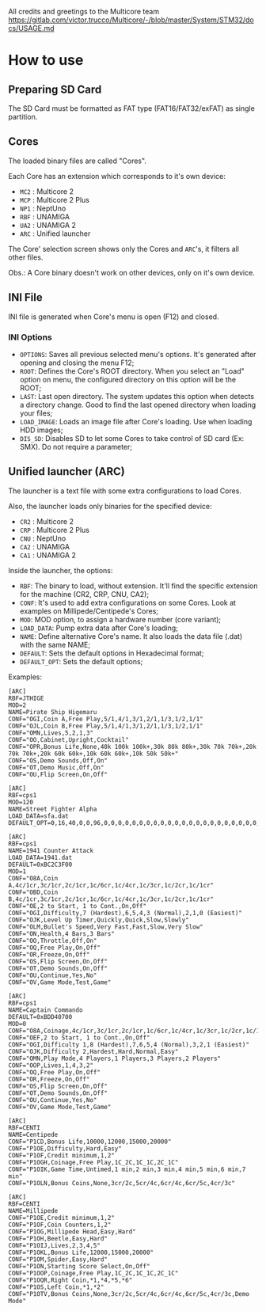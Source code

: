 All credits and greetings to the Multicore team
https://gitlab.com/victor.trucco/Multicore/-/blob/master/System/STM32/docs/USAGE.md

# How to use

## Preparing SD Card

The SD Card must be formatted as FAT type (FAT16/FAT32/exFAT) as single partition.

## Cores

The loaded binary files are called "Cores".

Each Core has an extension which corresponds to it's own device:

- `MC2` : Multicore 2
- `MCP` : Multicore 2 Plus
- `NP1` : NeptUno
- `RBF` : UNAMIGA 
- `UA2` : UNAMIGA 2
- `ARC` : Unified launcher

The Core' selection screen shows only the Cores and `ARC`'s, it filters all
other files.

Obs.: A Core binary doesn't work on other devices, only on it's own device.

## INI File

INI file is generated when Core's menu is open (F12) and closed.

### INI Options

- `OPTIONS`: Saves all previous selected menu's options. It's generated after
opening and closing the menu F12;
- `ROOT`: Defines the Core's ROOT directory. When you select an "Load" option on
menu, the configured directory on this option will be the ROOT;
- `LAST`: Last open directory. The system updates this option when detects a
directory change. Good to find the last opened directory when loading your files;
- `LOAD_IMAGE`: Loads an image file after Core's loading. Use when loading HDD images;
- `DIS_SD`: Disables SD to let some Cores to take control of SD card (Ex: SMX). Do not require a parameter;

## Unified launcher (ARC)

The launcher is a text file with some extra configurations to load Cores.

Also, the launcher loads only binaries for the specified device:

- `CR2` : Multicore 2
- `CRP` : Multicore 2 Plus
- `CNU` : NeptUno
- `CA2` : UNAMIGA 
- `CA1` : UNAMIGA 2

Inside the launcher, the options:

- `RBF`: The binary to load, without extension. It'll find the specific extension for the machine (CR2, CRP, CNU, CA2);
- `CONF`: It's used to add extra configurations on some Cores. Look at examples on Millipede/Centipede's Cores;
- `MOD`: MOD option, to assign a hardware number (core variant);
- `LOAD_DATA`: Pump extra data after Core's loading;
- `NAME`: Define alternative Core's name. It also loads the data file (.dat) with the same NAME;
- `DEFAULT`: Sets the default options in Hexadecimal format;
- `DEFAULT_OPT`: Sets the default options;

Examples:

```
[ARC]
RBF=JTHIGE
MOD=2
NAME=Pirate Ship Higemaru
CONF="OGI,Coin A,Free Play,5/1,4/1,3/1,2/1,1/3,1/2,1/1"
CONF="OJL,Coin B,Free Play,5/1,4/1,3/1,2/1,1/3,1/2,1/1"
CONF="OMN,Lives,5,2,1,3"
CONF="OO,Cabinet,Upright,Cocktail"
CONF="OPR,Bonus Life,None,40k 100k 100k+,30k 80k 80k+,30k 70k 70k+,20k 70k 70k+,20k 60k 60k+,10k 60k 60k+,10k 50k 50k+"
CONF="OS,Demo Sounds,Off,On"
CONF="OT,Demo Music,Off,On"
CONF="OU,Flip Screen,On,Off"
```

```
[ARC]
RBF=cps1
MOD=120
NAME=Street Fighter Alpha
LOAD_DATA=sfa.dat
DEFAULT_OPT=0,16,40,0,0,96,0,0,0,0,0,0,0,0,0,0,0,0,0,0,0,0,0,0,0,0,0,0,0,0,0,0
```

```
[ARC]
RBF=cps1
NAME=1941 Counter Attack
LOAD_DATA=1941.dat
DEFAULT=0xBC2C3F00
MOD=1
CONF="O8A,Coin A,4c/1cr,3c/1cr,2c/1cr,1c/6cr,1c/4cr,1c/3cr,1c/2cr,1c/1cr"
CONF="OBD,Coin B,4c/1cr,3c/1cr,2c/1cr,1c/6cr,1c/4cr,1c/3cr,1c/2cr,1c/1cr"
CONF="OE,2 to Start, 1 to Cont.,On,Off"
CONF="OGI,Difficulty,7 (Hardest),6,5,4,3 (Normal),2,1,0 (Easiest)"
CONF="OJK,Level Up Timer,Quickly,Quick,Slow,Slowly"
CONF="OLM,Bullet's Speed,Very Fast,Fast,Slow,Very Slow"
CONF="ON,Health,4 Bars,3 Bars"
CONF="OO,Throttle,Off,On"
CONF="OQ,Free Play,On,Off"
CONF="OR,Freeze,On,Off"
CONF="OS,Flip Screen,On,Off"
CONF="OT,Demo Sounds,On,Off"
CONF="OU,Continue,Yes,No"
CONF="OV,Game Mode,Test,Game"
```

```
[ARC]
RBF=cps1
NAME=Captain Commando
DEFAULT=0xBDD40700
MOD=0
CONF="O8A,Coinage,4c/1cr,3c/1cr,2c/1cr,1c/6cr,1c/4cr,1c/3cr,1c/2cr,1c/1cr"
CONF="OEF,2 to Start, 1 to Cont.,On,Off"
CONF="OGI,Difficulty 1,8 (Hardest),7,6,5,4 (Normal),3,2,1 (Easiest)"
CONF="OJK,Difficulty 2,Hardest,Hard,Normal,Easy"
CONF="OMN,Play Mode,4 Players,1 Players,3 Players,2 Players"
CONF="OOP,Lives,1,4,3,2"
CONF="OQ,Free Play,On,Off"
CONF="OR,Freeze,On,Off"
CONF="OS,Flip Screen,On,Off"
CONF="OT,Demo Sounds,On,Off"
CONF="OU,Continue,Yes,No"
CONF="OV,Game Mode,Test,Game"
```

```
[ARC]
RBF=CENTI
NAME=Centipede
CONF="P1CD,Bonus Life,10000,12000,15000,20000"
CONF="P1OE,Difficulty,Hard,Easy"
CONF="P1OF,Credit minimum,1,2"
CONF="P1OGH,Coinage,Free Play,1C_2C,1C_1C,2C_1C"
CONF="P1OIK,Game Time,Untimed,1 min,2 min,3 min,4 min,5 min,6 min,7 min"
CONF="P1OLN,Bonus Coins,None,3cr/2c,5cr/4c,6cr/4c,6cr/5c,4cr/3c"
```

```
[ARC]
RBF=CENTI
NAME=Millipede
CONF="P1OE,Credit minimum,1,2"
CONF="P1OF,Coin Counters,1,2"
CONF="P1OG,Millipede Head,Easy,Hard"
CONF="P1OH,Beetle,Easy,Hard"
CONF="P1OIJ,Lives,2,3,4,5"
CONF="P1OKL,Bonus Life,12000,15000,20000"
CONF="P1OM,Spider,Easy,Hard"
CONF="P1ON,Starting Score Select,On,Off"
CONF="P1OOP,Coinage,Free Play,1C_2C,1C_1C,2C_1C"
CONF="P1OQR,Right Coin,*1,*4,*5,*6"
CONF="P1OS,Left Coin,*1,*2"
CONF="P1OTV,Bonus Coins,None,3cr/2c,5cr/4c,6cr/4c,6cr/5c,4cr/3c,Demo Mode"
```
